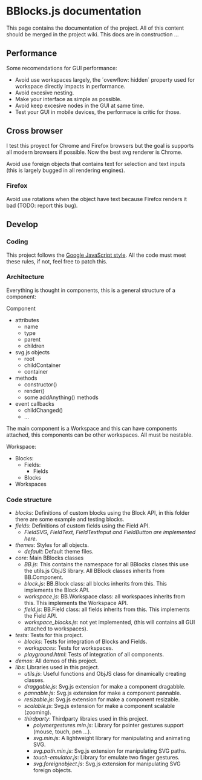 # BBlocks.js documentation

This page contains the documentation of the project. All of this content should be merged in the project wiki. This docs are in construction ...

## Performance

Some recomendations for GUI performance:

- Avoid use workspaces largely, the ´ovewflow: hidden´ property used for workspace directly impacts in performance.
- Avoid excesive nesting.
- Make your interface as simple as possible.
- Avoid keep excesive nodes in the GUI at same time.
- Test your GUI in mobile devices, the performace is critic for those.

## Cross browser

I test this proyect for Chrome and Firefox browsers but the goal is supports all modern browsers if possible. Now the best svg renderer is Chrome.

Avoid use foreign objects that contains text for selection and text inputs (this is largely bugged in all rendering engines).

### Firefox

Avoid use rotations when the object have text because Firefox renders it bad (TODO: report this bug).

## Develop

### Coding

This project follows the [Google JavaScript style][google-js-style]. All the code must meet these rules, if not, feel free to patch this.

[google-js-style]:https://google-styleguide.googlecode.com/svn/trunk/javascriptguide.xml

### Architecture

Everything is thought in components, this is a general structure of a component:

Component
  - attributes
    - name
    - type
    - parent
    - children
  - svg.js objects
    - root
    - childContainer
    - container
  - methods
    - constructor()
    - render()
    - some addAnything() methods
  - event callbacks
    - childChanged()
    - ...

The main component is a Workspace and this can have components attached, this components can be other workspaces. All must be nestable.

Workspace:
  - Blocks:
    - Fields:
      - Fields
    - Blocks
  - Workspaces

### Code structure

- *blocks*: Definitions of custom blocks using the Block API, in this folder there are some example and testing blocks.
- *fields*:  Definitions of custom fields using the Field API.
  - *FieldSVG, FieldText, FieldTextInput and FieldButton are implemented here*.
- *themes*: Styles for all objects.
  - *default*: Default theme files.
- *core*: Main BBlocks classes
  - *BB.js*: This contains the namespace for all BBlocks clases this use the utils.js ObjJS library. All BBlock classes inherits from BB.Component.
  - *block.js*: BB.Block class: all blocks inherits from this. This implements the Block API.
  - *workspace.js*: BB.Workspace class: all workspaces inherits from this. This implements the Workspace API.
  - *field.js*: BB.Field class: all fields inherits from this. This implements the Field API.
  - *workspace_blocks.js*: not yet implemented, (this will contains all GUI attached to workspaces).
- *tests*: Tests for this project.
  - *blocks*: Tests for integration of Blocks and Fields.
  - *workspaces*: Tests for workspaces.
  - *playground.html*: Tests of integration of all components.
- *demos*: All demos of this project.
- *libs*: Libraries used in this project.
  - *utils.js*: Useful functions and ObjJS class for dinamically creating classes.
  - *draggable.js*: Svg.js extension for make a component dragabble.
  - *pannable.js*: Svg.js extension for make a component pannable.
  - *resizable.js*: Svg.js extension for make a component resizable.
  - *scalable.js*: Svg.js extension for make a component scalable (zooming).
  - *thirdparty*: Thirdparty libraies used in this project.
    - *polymergestures.min.js*: Library for pointer gestures support (mouse, touch, pen ...).
    - *svg.min.js*: A lightweight library for manipulating and animating SVG.
    - *svg.path.min.js*: Svg.js extension for manipulating SVG paths.
    - *touch-emulator.js*: Library for emulate two finger gestures.
    - *svg.foreignobject.js*: Svg.js extension for manipulating SVG foreign objects.

